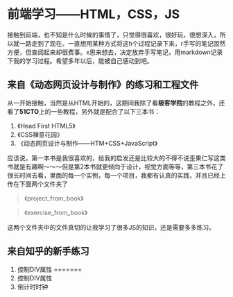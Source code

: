 # 前端学习——HTML，CSS，JS
接触到前端，也不知是什么时候的事情了，只觉得很喜欢，很好玩，很想深入，所以就一路走到了现在。一直想用某种方式将这h个过程记录下来，r手写的笔记固然方便，但查阅起来却很费事。x思来想去，决定放弃手写笔记，用markdown记录下我的学习过程。希望多年以后，能被自己感动到吧。

## 来自《动态网页设计与制作》的练习和工程文件
从一开始接触，当然是从HTML开始的，这期间我除了看**极客学院**的教程之外，还看了**51CTO**上的一些教程，另外就是配合了以下三本书：

1. 《Head First HTML5》 
2. 《CSS禅意花园》 
3. 《动态网页设计与制作——HTM+CSS+JavaScript》

应该说，第一本书是我很喜欢的，给我的启发还是比较大的不得不说歪果仁写这类书就是有趣啊～～～但是第2本书就更倾向于设计，视觉方面等等，第三本书花了很长时间去看，里面的每一个实例，每一个项目，我都有认真的实践，并且已经上传在下面两个文件夹了
 >《project_from_book》
 
 >《exercise_from_book》

这两个文件夹中的文件真切的让我学习了很多JS的知识，还是需要多多练习。

## 来自知乎的新手练习

1. 控制DIV属性
=======
1. 控制DIV属性
2. 倒计时时钟
